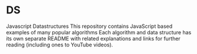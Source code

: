 # DS
Javascript Datastructures
This repository contains JavaScript based examples of many popular algorithms 
Each algorithm and data structure has its own separate README with related explanations and links for further reading (including ones to YouTube videos).
